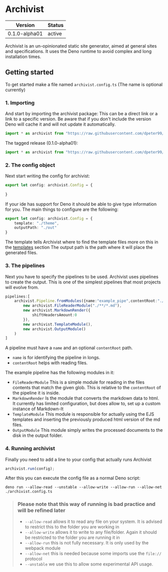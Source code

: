 # Archivist
|Version | Status |
|---|---|
|0.1.0-alpha01 | active |

Archivist is an un-opinionated static site generator, aimed at general sites and specifications.
It uses the Deno runtime to avoid complex and long installation times.

## Getting started
To get started make a file named ``archivist.config.ts`` (The name is optional currently)
### 1. Importing
And start by importing the archivist package:
This can be a direct link or a link to a specific version.
Be aware that if you don't include the version Deno will cache it and will not update it automatically.
```ts
import * as archivist from "https://raw.githubusercontent.com/dpeter99/archivist/main/src/index.ts";
```
The tagged release (0.1.0-alpha01):
```ts
import * as archivist from "https://raw.githubusercontent.com/dpeter99/archivist/0.1.0-alpha01/src/index.ts";
```
### 2. The config object
Next start writing the config for archivist:
```ts
export let config: archivist.Config = {
    
}
```
If your ide has support for Deno it should be able to give type information for you.
The main things to configure are the following:
```ts
export let config: archivist.Config = {
    template: "./theme", 
    outputPath: "./out"
}
```
The template tells Archivist where to find the template files more on this in the [templates](#Templates) section 
The output path is the path where it will place the generated files.
### 3. The pipelines
Next you have to specify the pipelines to be used.
Archivist uses pipelines to create the output. This is one of the simplest pipelines that most projects will evolve from.
```ts
pipelines:[
    archivist.Pipeline.fromModules({name:"example_pipe",contentRoot:"./content/"},
        new archivist.FileReaderModule("./**/*.md"),
        new archivist.MarkdownRender({
            shiftHeadersAmount:0
        }),
        new archivist.TemplateModule(),
        new archivist.OutputModule()
    )
]
```
A pipeline must have a ``name`` and an optional ``contentRoot`` path.
 - ``name`` is for identifying the pipeline in longs.
 - ``contentRoot`` helps with reading files.

The example pipeline has the following modules in it:
 - ``FileReaderModule`` This is a simple module for reading in the files contents that match the given glob.
This is relative to the ``contentRoot`` of the pipeline it is inside.
 - ``MarkdownRender`` Is the module that converts the markdown data to html. 
It currently has limited configuration, but does allow to, set up a custom instance of Markdown-It
 - ``TemplateModule`` This module is responsible for actually using the EJS templates and inserting the previously
produced html version of the md files.
 - ``OutputModule`` This module simply writes the processed documents to the disk in the output folder.

### 4. Running archivist
Finally you need to add a line to your config that actually runs Archivist
```ts
archivist.run(config);
```

After this you can execute the config file as a normal Deno script:
```
deno run --allow-read --unstable --allow-write --allow-run --allow-net ./archivist.config.ts
```
> ### Please note that this way of running is bad practice and will be refined later
> - ``--allow-read`` allows it to read any file on your system.
> It is advised to restrict this to the folder you are working in
> - ``--allow-write`` allows it to write to any file/folder. Again it should be restricted to the folder you are running it in
> - ``--allow-run`` this is not fully necessary. It is only used by the webpack module
> - ``--allow-net`` this is needed because some imports use the ``file://`` protocol
> - ``--unstable`` we use this to allow some experimental API usage.

